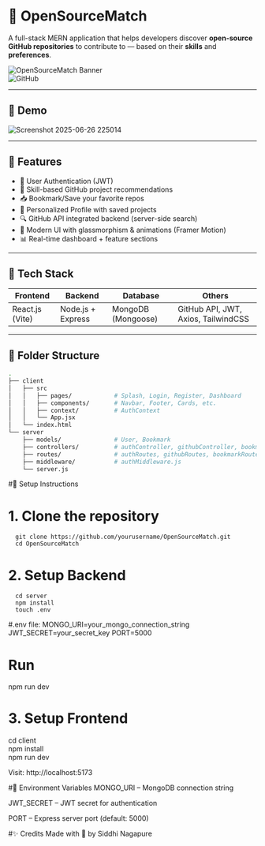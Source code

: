 # 🚀 OpenSourceMatch

A full-stack MERN application that helps developers discover **open-source GitHub repositories** to contribute to — based on their **skills** and **preferences**.

![OpenSourceMatch Banner](https://img.shields.io/badge/MERN-Fullstack-blueviolet?style=for-the-badge)  
![GitHub](https://img.shields.io/github/license/yourusername/opensourcematch?style=flat-square)

---

## 📸 Demo

![Screenshot 2025-06-26 225014](https://github.com/user-attachments/assets/70e0674f-11fb-4706-94e4-7c6e225ae9d3)



---

## 🌟 Features

- 🔐 User Authentication (JWT)
- 🧠 Skill-based GitHub project recommendations
- 📥 Bookmark/Save your favorite repos
- 🙋 Personalized Profile with saved projects
- 🔍 GitHub API integrated backend (server-side search)
- 🌈 Modern UI with glassmorphism & animations (Framer Motion)
- 📊 Real-time dashboard + feature sections

---

## 🔧 Tech Stack

| Frontend | Backend | Database | Others |
|----------|---------|----------|--------|
| React.js (Vite) | Node.js + Express | MongoDB (Mongoose) | GitHub API, JWT, Axios, TailwindCSS |

---

## 📂 Folder Structure

```bash
.
├── client
│   ├── src
│   │   ├── pages/            # Splash, Login, Register, Dashboard
│   │   ├── components/       # Navbar, Footer, Cards, etc.
│   │   ├── context/          # AuthContext
│   │   └── App.jsx
│   └── index.html
└── server
    ├── models/               # User, Bookmark
    ├── controllers/          # authController, githubController, bookmarkController
    ├── routes/               # authRoutes, githubRoutes, bookmarkRoutes
    ├── middleware/           # authMiddleware.js
    └── server.js

```

#🚀 Setup Instructions
  # 1. Clone the repository
      git clone https://github.com/yourusername/OpenSourceMatch.git
      cd OpenSourceMatch
  # 2. Setup Backend
      cd server
      npm install
      touch .env
#.env file:
MONGO_URI=your_mongo_connection_string
JWT_SECRET=your_secret_key
PORT=5000
# Run
npm run dev

# 3. Setup Frontend

cd client<br>
npm install<br>
npm run dev<br>

Visit: http://localhost:5173

#🔐 Environment Variables
MONGO_URI – MongoDB connection string<br>

JWT_SECRET – JWT secret for authentication<br>

PORT – Express server port (default: 5000)<br>


#✨ Credits
Made with 💖 by Siddhi Nagapure
